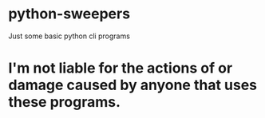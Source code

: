 # python-sweepers
Just some basic python cli programs

# I'm not liable for the actions of or damage caused by anyone that uses these programs.
